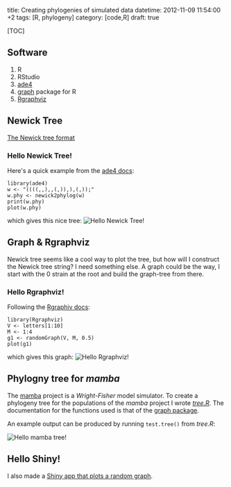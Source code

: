 title: Creating phylogenies of simulated data
datetime: 2012-11-09 11:54:00 +2
tags: [R, phylogeny]
category: [code,R]
draft: true

[TOC]

## Software

1. R
2. RStudio
3. [ade4](http://pbil.univ-lyon1.fr/ade4/home.php?lang=eng)
4. [graph](http://www.bioconductor.org/packages/release/bioc/html/graph.html) package for R
5. [Rgraphviz](http://www.bioconductor.org/packages/2.11/bioc/html/Rgraphviz.html)

## Newick Tree

[The Newick tree format](http://evolution.genetics.washington.edu/phylip/newicktree.html)

### Hello Newick Tree!

Here's a quick example from the [ade4 docs](http://pbil.univ-lyon1.fr/ade4/ade4-html/newick2phylog.html):

	library(ade4)
	w <- "((((,,),,(,)),),(,));"
	w.phy <- newick2phylog(w)
	print(w.phy)
	plot(w.phy)

which gives this nice tree:
![Hello Newick Tree!](http://i.imgur.com/mkeRG.png)

## Graph & Rgraphviz

Newick tree seems like a cool way to plot the tree, but how will I construct the Newick tree string? I need something else. A graph could be the way, I start with the 0 strain at the root and build the graph-tree from there.

### Hello Rgraphviz!

Following the [Rgraphiv docs](http://www.bioconductor.org/packages/2.11/bioc/vignettes/Rgraphviz/inst/doc/Rgraphviz.pdf):

	library(Rgraphviz)
	V <- letters[1:10]
	M <- 1:4
	g1 <- randomGraph(V, M, 0.5)
	plot(g1)

which gives this graph:
![Hello Rgraphviz!](http://i.imgur.com/DE6L0.png)

## Phylogny tree for *mamba*

The [mamba](https://github.com/yoavram/mamba) project is a *Wright-Fisher* model simulator. To create a phylogeny tree for the populations of the *mamba* project I wrote [*tree.R*](https://github.com/yoavram/mamba/blob/master/tree.R). The documentation for the functions used is that of the [graph package](http://www.bioconductor.org/packages/release/bioc/html/graph.html).

An example output can be produced by running <code>test.tree()</code> from *tree.R*:

![Hello mamba tree!](http://i.imgur.com/YVKef.png)

## Hello Shiny!

I also made a [Shiny app that plots a random graph](https://gist.github.com/4045750).
